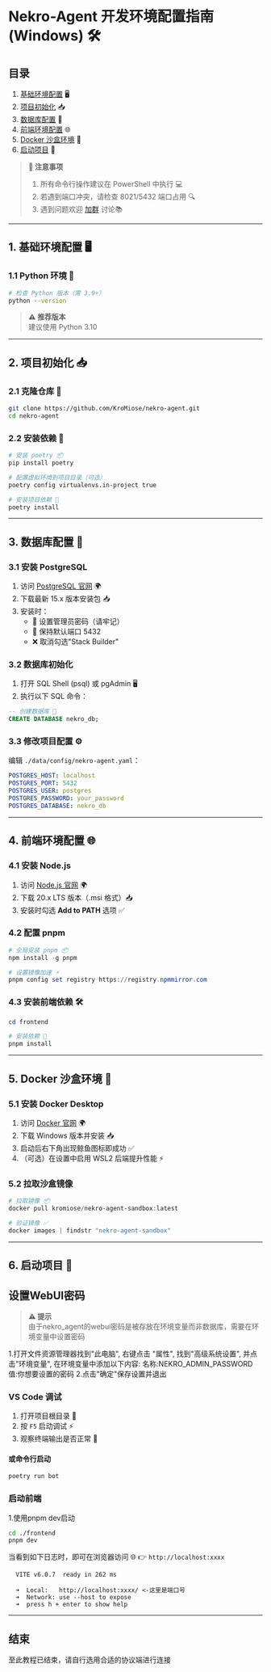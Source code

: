 # Nekro-Agent 开发环境配置指南 (Windows) 🛠️

## 目录
1. [基础环境配置](#1-基础环境配置) 🖥️
2. [项目初始化](#2-项目初始化) 📥
3. [数据库配置](#3-数据库配置) 🐘
4. [前端环境配置](#4-前端环境配置) 🌐
5. [Docker 沙盒环境](#5-docker-沙盒环境) 🐳
6. [启动项目](#6-启动项目) 🚀

> **📌 注意事项**  
> 1. 所有命令行操作建议在 PowerShell 中执行 💻
> 2. 若遇到端口冲突，请检查 8021/5432 端口占用 🔍
> 3. 遇到问题欢迎 [加群](https://jq.qq.com/?_wv=1027&k=71t9iCT7) 讨论📚

---

## 1. 基础环境配置 🖥️

### 1.1 Python 环境 🐍
```bash
# 检查 Python 版本（需 3.9+）
python --version
```
> **⚠️ 推荐版本**  
> 建议使用 Python 3.10

---

## 2. 项目初始化 📥

### 2.1 克隆仓库 📂
```bash
git clone https://github.com/KroMiose/nekro-agent.git
cd nekro-agent
```

### 2.2 安装依赖 🔧
```bash
# 安装 poetry 📦
pip install poetry

# 配置虚拟环境到项目目录（可选）
poetry config virtualenvs.in-project true

# 安装项目依赖 🧩
poetry install
```

---

## 3. 数据库配置 🐘

### 3.1 安装 PostgreSQL
1. 访问 [PostgreSQL 官网](https://www.postgresql.org/download/windows/) 🌍
2. 下载最新 15.x 版本安装包 📥
3. 安装时：
   - 🔑 设置管理员密码（请牢记）
   - 🚪 保持默认端口 5432
   - ❌ 取消勾选"Stack Builder"

### 3.2 数据库初始化
1. 打开 SQL Shell (psql) 或 pgAdmin 🖥️
2. 执行以下 SQL 命令：
```sql
-- 创建数据库 📂
CREATE DATABASE nekro_db;
```

### 3.3 修改项目配置 ⚙️
编辑 `./data/config/nekro-agent.yaml`：
```yaml
POSTGRES_HOST: localhost
POSTGRES_PORT: 5432
POSTGRES_USER: postgres
POSTGRES_PASSWORD: your_password
POSTGRES_DATABASE: nekro_db
```

---

## 4. 前端环境配置 🌐

### 4.1 安装 Node.js
1. 访问 [Node.js 官网](https://nodejs.org/) 🌍
2. 下载 20.x LTS 版本（.msi 格式）📥
3. 安装时勾选 **Add to PATH** 选项 ✅

### 4.2 配置 pnpm
```powershell
# 全局安装 pnpm 📦
npm install -g pnpm

# 设置镜像加速 ⚡
pnpm config set registry https://registry.npmmirror.com
```

### 4.3 安装前端依赖 🛠️
```powershell
cd frontend

# 安装依赖 🧩
pnpm install
```

---

## 5. Docker 沙盒环境 🐳

### 5.1 安装 Docker Desktop
1. 访问 [Docker 官网](https://www.docker.com/products/docker-desktop/) 🌍
2. 下载 Windows 版本并安装 📥
3. 启动后右下角出现鲸鱼图标即成功 ✅
4. （可选）在设置中启用 WSL2 后端提升性能 ⚡

### 5.2 拉取沙盒镜像
```powershell
# 拉取镜像 📦
docker pull kromiose/nekro-agent-sandbox:latest

# 验证镜像 ✅
docker images | findstr "nekro-agent-sandbox"
```

---

## 6. 启动项目 🚀

## 设置WebUI密码
> **⚠️ 提示**  
> 由于nekro_agent的webui密码是被存放在环境变量而非数据库，需要在环境变量中设置密码

1.打开文件资源管理器找到"此电脑", 右键点击 "属性", 找到"高级系统设置", 并点击"环境变量", 在环境变量中添加以下内容:
名称:NEKRO_ADMIN_PASSWORD
值:你想要设置的密码
2.点击"确定"保存设置并退出

### VS Code 调试
1. 打开项目根目录 📂
2. 按 `F5` 启动调试 ⚡
3. 观察终端输出是否正常 👀

#### 或命令行启动
```bash
poetry run bot
```

### 启动前端
1.使用pnpm dev启动
```bash
cd ./frontend
pnpm dev
```
当看到如下日志时，即可在浏览器访问 🌐 👉 `http://localhost:xxxx`
```
  VITE v6.0.7  ready in 262 ms

  ➜  Local:   http://localhost:xxxx/ <-这里是端口号
  ➜  Network: use --host to expose
  ➜  press h + enter to show help
```
---
## 结束

至此教程已结束，请自行选用合适的协议端进行连接

